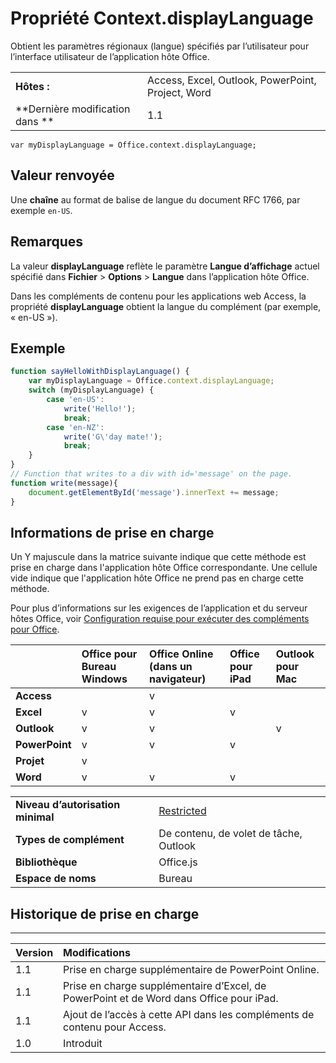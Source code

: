 
# Propriété Context.displayLanguage
Obtient les paramètres régionaux (langue) spécifiés par l’utilisateur pour l’interface utilisateur de l’application hôte Office.

|||
|:-----|:-----|
|**Hôtes :**|Access, Excel, Outlook, PowerPoint, Project, Word|
|**Dernière modification dans **|1.1|

```
var myDisplayLanguage = Office.context.displayLanguage;
```


## Valeur renvoyée

Une **chaîne** au format de balise de langue du document RFC 1766, par exemple `en-US`.


## Remarques

La valeur **displayLanguage** reflète le paramètre **Langue d’affichage** actuel spécifié dans **Fichier**  >  **Options**  >  **Langue** dans l’application hôte Office.

Dans les compléments de contenu pour les applications web Access, la propriété **displayLanguage** obtient la langue du complément (par exemple, « en-US »).


## Exemple




```js
function sayHelloWithDisplayLanguage() {
    var myDisplayLanguage = Office.context.displayLanguage;
    switch (myDisplayLanguage) {
        case 'en-US':
            write('Hello!');
            break;
        case 'en-NZ':
            write('G\'day mate!');
            break;
    }
}
// Function that writes to a div with id='message' on the page.
function write(message){
    document.getElementById('message').innerText += message; 
}
```




## Informations de prise en charge


Un Y majuscule dans la matrice suivante indique que cette méthode est prise en charge dans l'application hôte Office correspondante. Une cellule vide indique que l'application hôte Office ne prend pas en charge cette méthode.

Pour plus d’informations sur les exigences de l’application et du serveur hôtes Office, voir [Configuration requise pour exécuter des compléments pour Office](../../docs/overview/requirements-for-running-office-add-ins.md).


||**Office pour Bureau Windows**|**Office Online (dans un navigateur)**|**Office pour iPad**|**Outlook pour Mac**|
|:-----|:-----|:-----|:-----|:-----|
|**Access**||v|||
|**Excel**|v|v|v||
|**Outlook**|v|v||v|
|**PowerPoint**|v|v|v||
|**Projet**|v||||
|**Word**|v|v|v||

|||
|:-----|:-----|
|**Niveau d’autorisation minimal**|[Restricted](../../docs/develop/requesting-permissions-for-api-use-in-content-and-task-pane-add-ins.md)|
|**Types de complément**|De contenu, de volet de tâche, Outlook|
|**Bibliothèque**|Office.js|
|**Espace de noms**|Bureau|

## Historique de prise en charge



****


|**Version**|**Modifications**|
|:-----|:-----|
|1.1|Prise en charge supplémentaire de PowerPoint Online.|
|1.1|Prise en charge supplémentaire d’Excel, de PowerPoint et de Word dans Office pour iPad.|
|1.1|Ajout de l’accès à cette API dans les compléments de contenu pour Access.|
|1.0|Introduit|
